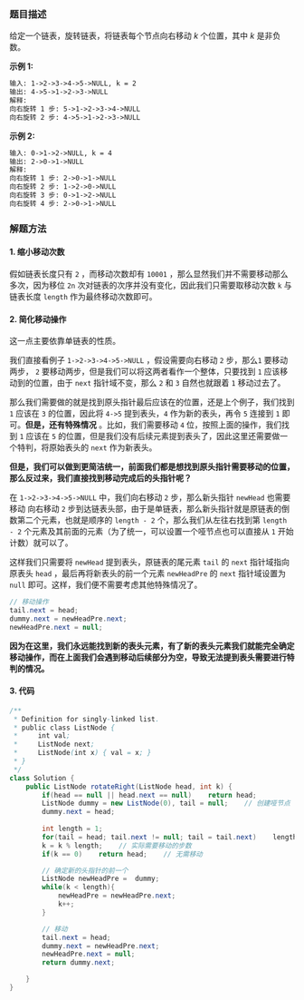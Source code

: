 ### 题目描述

给定一个链表，旋转链表，将链表每个节点向右移动 *k* 个位置，其中 *k* 是非负数。

**示例 1:**

```markdown
输入: 1->2->3->4->5->NULL, k = 2
输出: 4->5->1->2->3->NULL
解释:
向右旋转 1 步: 5->1->2->3->4->NULL
向右旋转 2 步: 4->5->1->2->3->NULL
```

**示例 2:**

```markdown
输入: 0->1->2->NULL, k = 4
输出: 2->0->1->NULL
解释:
向右旋转 1 步: 2->0->1->NULL
向右旋转 2 步: 1->2->0->NULL
向右旋转 3 步: 0->1->2->NULL
向右旋转 4 步: 2->0->1->NULL
```

### 解题方法

#### 1. 缩小移动次数

假如链表长度只有 `2` ，而移动次数却有 `10001` ，那么显然我们并不需要移动那么多次，因为移位 `2n` 次对链表的次序并没有变化，因此我们只需要取移动次数 `k` 与链表长度 `length` 作为最终移动次数即可。

#### 2. 简化移动操作

这一点主要依靠单链表的性质。

我们直接看例子 `1->2->3->4->5->NULL` ，假设需要向右移动 `2` 步，那么`1` 要移动两步， `2` 要移动两步，但是我们可以将这两者看作一个整体，只要找到 `1` 应该移动到的位置，由于 `next` 指针域不变，那么 `2` 和 `3` 自然也就跟着 `1` 移动过去了。

那么我们需要做的就是找到原头指针最后应该在的位置，还是上个例子，我们找到`1` 应该在 `3` 的位置，因此将 `4->5` 提到表头，`4` 作为新的表头，再令 `5` 连接到 `1` 即可。**但是，还有特殊情况** 。比如，我们需要移动 `4` 位，按照上面的操作，我们找到 `1` 应该在 `5`  的位置，但是我们没有后续元素提到表头了，因此这里还需要做一个特判，将原始表头的 `next` 作为新表头。

**但是，我们可以做到更简洁统一，前面我们都是想找到原头指针需要移动的位置，那么反过来，我们直接找到移动完成后的头指针呢？**

在 `1->2->3->4->5->NULL` 中，我们向右移动 `2` 步，那么新头指针 `newHead` 也需要移动 向右移动 `2` 步到达链表头部，由于是单链表，那么新头指针就是原链表的倒数第二个元素，也就是顺序的 `length - 2` 个，那么我们从左往右找到第 `length - 2` 个元素及其前面的元素（为了统一，可以设置一个哑节点也可以直接从 `1` 开始计数）就可以了。

这样我们只需要将 `newHead` 提到表头，原链表的尾元素 `tail` 的 `next` 指针域指向原表头 `head` ，最后再将新表头的前一个元素 `newHeadPre` 的 `next` 指针域设置为 `null` 即可。这样，我们便不需要考虑其他特殊情况了。

```java
// 移动操作
tail.next = head;
dummy.next = newHeadPre.next;
newHeadPre.next = null;
```



**因为在这里，我们永远能找到新的表头元素，有了新的表头元素我们就能完全确定移动操作，而在上面我们会遇到移动后续部分为空，导致无法提到表头需要进行特判的情况。**

#### 3. 代码

```java
/**
 * Definition for singly-linked list.
 * public class ListNode {
 *     int val;
 *     ListNode next;
 *     ListNode(int x) { val = x; }
 * }
 */
class Solution {
    public ListNode rotateRight(ListNode head, int k) {
        if(head == null || head.next == null)    return head;
        ListNode dummy = new ListNode(0), tail = null;    // 创建哑节点
        dummy.next = head;
        
        int length = 1;
        for(tail = head; tail.next != null; tail = tail.next)    length++;    // 计算链表长度
        k = k % length;    // 实际需要移动的步数
        if(k == 0)    return head;    // 无需移动

        // 确定新的头指针的前一个
        ListNode newHeadPre =  dummy;
        while(k < length){
            newHeadPre = newHeadPre.next;
            k++;
        }

        // 移动
        tail.next = head;
        dummy.next = newHeadPre.next;
        newHeadPre.next = null;
        return dummy.next;

    }
}
```

